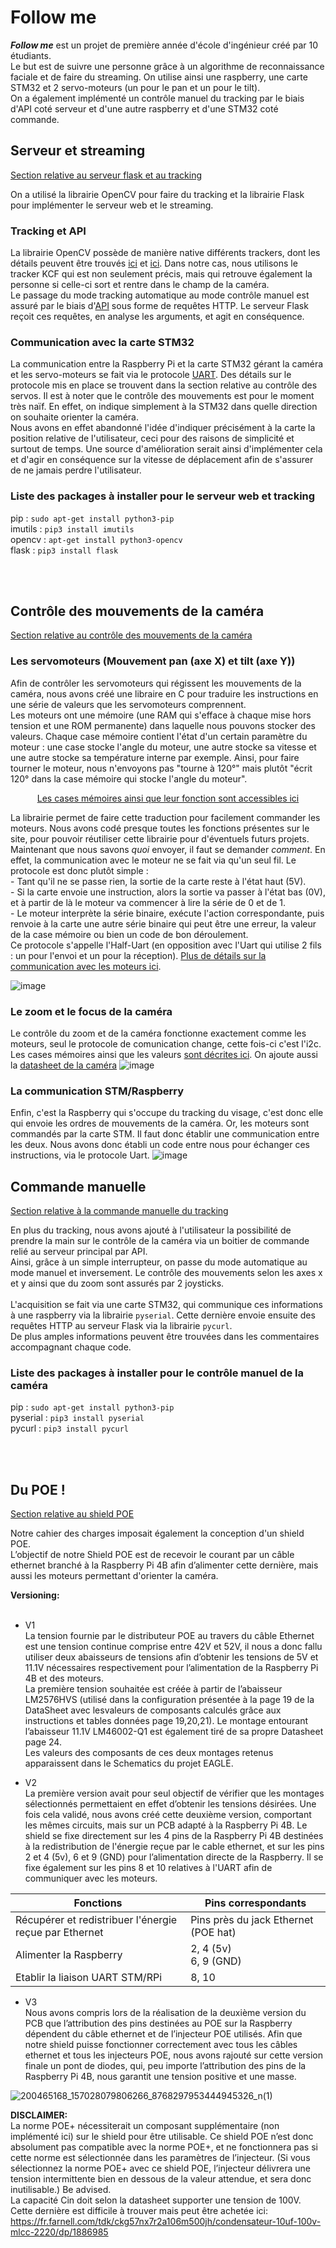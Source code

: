 # Follow me

***Follow me*** est un projet de première année d'école d'ingénieur créé par 10 étudiants.<br>
Le but est de suivre une personne grâce à un algorithme de reconnaissance faciale et de faire du streaming. On utilise ainsi une raspberry, une carte STM32 et 2 servo-moteurs (un pour le pan et un pour le tilt).<br> On a également implémenté un contrôle manuel du tracking par le biais d'API coté serveur et d'une autre raspberry et d'une STM32 coté commande.


## Serveur et streaming

[Section relative au serveur flask et au tracking](WebServer/FlaskServer/)

On a utilisé la librairie OpenCV pour faire du tracking et la librairie Flask pour implémenter le serveur web et le streaming.<br>

### Tracking et API

La librairie OpenCV possède de manière native différents trackers, dont les détails peuvent être trouvés [ici](https://learnopencv.com/object-tracking-using-opencv-cpp-python/) et [ici](https://ehsangazar.com/object-tracking-with-opencv-fd18ccdd7369). Dans notre cas, nous utilisons le tracker KCF qui est non seulement précis, mais qui retrouve également la personne si celle-ci sort et rentre dans le champ de la caméra. <br>
Le passage du mode tracking automatique au mode contrôle manuel est assuré par le biais d'[API](https://flask.palletsprojects.com/en/2.0.x/api/) sous forme de requêtes HTTP. Le serveur Flask reçoit ces requêtes, en analyse les arguments, et agit en conséquence.
<br>
### Communication avec la carte STM32

La communication entre la Raspberry Pi et la carte STM32 gérant la caméra et les servo-moteurs se fait via le protocole [UART](https://www.raspberrypi.org/documentation/configuration/uart.md). Des détails sur le protocole mis en place se trouvent dans la section relative au contrôle des servos.
Il est à noter que le contrôle des mouvements est pour le moment très naïf. En effet, on indique simplement à la STM32 dans quelle direction on souhaite orienter la caméra. 
<br>
Nous avons en effet abandonné l'idée d'indiquer précisément à la carte la position relative de l'utilisateur, ceci pour des raisons de simplicité et surtout de temps.
Une source d'amélioration serait ainsi d'implémenter cela et d'agir en conséquence sur la vitesse de déplacement afin de s'assurer de ne jamais perdre l'utilisateur.
<br>
### Liste des packages à installer pour le serveur web et tracking

pip : ``sudo apt-get install python3-pip`` <br>
imutils : ``pip3 install imutils`` <br>
opencv : ``apt-get install python3-opencv``<br>
flask : ``pip3 install flask``

<br>
<br>

## Contrôle des mouvements de la caméra

[Section relative au contrôle des mouvements de la caméra](/servo/)

### Les servomoteurs (Mouvement pan (axe X) et tilt (axe Y))

Afin de contrôler les servomoteurs qui régissent les mouvements de la caméra, nous avons créé une libraire en C pour traduire les instructions en une série de valeurs que les servomoteurs comprennent.<br>
Les moteurs ont une mémoire (une RAM qui s'efface à chaque mise hors tension et une ROM permanente) dans laquelle nous pouvons stocker des valeurs. Chaque case mémoire contient l'état d'un certain paramètre du moteur : une case stocke l'angle du moteur, une autre stocke sa vitesse et une autre stocke sa température interne par exemple. Ainsi, pour faire tourner le moteur, nous n'envoyons pas "tourne à 120°" mais plutôt "écrit 120° dans la case mémoire qui stocke l'angle du moteur".
<p align="center"><a href="https://emanual.robotis.com/docs/en/dxl/ax/ax-12a/#control-table-of-eeprom-area">Les cases mémoires ainsi que leur fonction sont accessibles ici</a></p>
La librairie permet de faire cette traduction pour facilement commander les moteurs. Nous avons codé presque toutes les fonctions présentes sur le site, pour pouvoir réutiliser cette librairie pour d'éventuels futurs projets.<br>
Maintenant que nous savons <i>quoi</i> envoyer, il faut se demander <i>comment</i>. En effet, la communication avec le moteur ne se fait via qu'un seul fil. Le protocole est donc plutôt simple : <br>
- Tant qu'il ne se passe rien, la sortie de la carte reste à l'état haut (5V).<br>
- Si la carte envoie une instruction, alors la sortie va passer à l'état bas (0V), et à partir de là le moteur va commencer à lire la série de 0 et de 1.<br>
- Le moteur interprète la série binaire, exécute l'action correspondante, puis renvoie à la carte une autre série binaire qui peut être une erreur, la valeur de la case mémoire ou bien un code de bon déroulement.<br>
Ce protocole s'appelle l'Half-Uart (en opposition avec l'Uart qui utilise 2 fils : un pour l'envoi et un pour la réception). <a href="https://emanual.robotis.com/docs/en/dxl/protocol1/">Plus de détails sur la communication avec les moteurs ici</a>.

![image](https://user-images.githubusercontent.com/38764918/121864870-a4e20480-ccfd-11eb-8929-7ded6d787731.png)

### Le zoom et le focus de la caméra

Le contrôle du zoom et de la caméra fonctionne exactement comme les moteurs, seul le protocole de comunication change, cette fois-ci c'est l'i2c. Les cases mémoires ainsi que les valeurs [sont décrites ici](https://www.arducam.com/docs/cameras-for-raspberry-pi/ptz-camera/software/). On ajoute aussi la [datasheet de la caméra](https://www.arducam.com/downloads/modules/RaspberryPi_camera/OV5647DS.pdf)
![image](https://user-images.githubusercontent.com/38764918/121865004-c511c380-ccfd-11eb-89d0-1f9671bb432f.png)

### La communication STM/Raspberry

Enfin, c'est la Raspberry qui s'occupe du tracking du visage, c'est donc elle qui envoie les ordres de mouvements de la caméra. Or, les moteurs sont commandés par la carte STM. Il faut donc établir une communication entre les deux. Nous avons donc établi un code entre nous pour échanger ces instructions, via le protocole Uart.
![image](https://user-images.githubusercontent.com/38764918/121821122-2ce0f380-cc97-11eb-99a7-2016dbee81f1.png)


## Commande manuelle

[Section relative à la commande manuelle du tracking](WebServer/clientSide/)

En plus du tracking, nous avons ajouté à l'utilisateur la possibilité de prendre la main sur le contrôle de la caméra via un boitier de commande relié au serveur principal par API.<br>
Ainsi, grâce à un simple interrupteur, on passe du mode automatique au mode manuel et inversement.
Le contrôle des mouvements selon les axes x et y ainsi que du zoom sont assurés par 2 joysticks. <br> <br>
L'acquisition se fait via une carte STM32, qui communique ces informations à une raspberry via la librairie ``pyserial``. Cette dernière envoie ensuite des requêtes HTTP au serveur Flask via la librairie ``pycurl``.
<br>
De plus amples informations peuvent être trouvées dans les commentaires accompagnant chaque code.

### Liste des packages à installer pour le contrôle manuel de la caméra

pip : ``sudo apt-get install python3-pip`` <br>
pyserial : ``pip3 install pyserial`` <br>
pycurl : ``pip3 install pycurl``

<br>
<br>

## Du POE !
[Section relative au shield POE](/POE/)

Notre cahier des charges imposait également la conception d'un shield POE. <br>
L’objectif de notre Shield POE est de recevoir le courant par un câble ethernet branché à la Raspberry Pi 4B afin d’alimenter cette dernière, mais aussi les moteurs permettant d'orienter la caméra. <br>

**Versioning:** <br>
<br>
* V1 <br>
 La tension fournie par le distributeur POE au travers du câble Ethernet est une tension continue comprise entre 42V et 52V, il nous a donc fallu utiliser deux abaisseurs de tensions afin d’obtenir les tensions de 5V et 11.1V nécessaires respectivement pour l’alimentation de la Raspberry Pi 4B et des moteurs. <br>
La première tension souhaitée est créée à partir de l’abaisseur LM2576HVS (utilisé dans la configuration présentée à la page 19 de la DataSheet avec lesvaleurs de composants calculés grâce aux instructions et tables données page 19,20,21). Le montage entourant l’abaisseur 11.1V  LM46002-Q1 est également tiré de sa propre Datasheet page 24. <br>
Les valeurs des composants de ces deux montages retenus apparaissent dans le Schematics du projet EAGLE.

* V2 <br>
 La première version avait pour seul objectif de vérifier que les montages sélectionnés permettaient en effet d’obtenir les tensions désirées. Une fois cela validé, nous avons créé cette deuxième version, comportant les mêmes circuits, mais sur un PCB adapté à la Raspberry Pi 4B. Le shield se fixe directement sur les 4 pins de la Raspberry Pi 4B destinées à la redistribution de l'énergie reçue par le cable ethernet, et sur les pins 2 et 4 (5v), 6 et 9 (GND) pour l’alimentation directe de la Raspberry. Il se fixe également sur les pins 8 et 10 relatives à l'UART afin de communiquer avec les moteurs.
 
 Fonctions | Pins correspondants
------------ | -------------
Récupérer et redistribuer l'énergie reçue par Ethernet | Pins près du jack Ethernet (POE hat)
Alimenter la Raspberry | 2, 4 (5v) <br> 6, 9 (GND)
Etablir la liaison UART STM/RPi | 8, 10

* V3 <br>
 Nous avons compris lors de la réalisation de la deuxième version du PCB que l’attribution des pins destinées au POE sur la Raspberry dépendent du câble ethernet et de l’injecteur POE utilisés. Afin que notre shield puisse fonctionner correctement avec tous les câbles ethernet et tous les injecteurs POE, nous avons rajouté sur cette version finale un pont de diodes, qui, peu importe l’attribution des pins de la Raspberry Pi 4B, nous garantit une tension positive et une masse.
 
![200465168_157028079806266_8768297953444945326_n(1)](https://user-images.githubusercontent.com/38764918/121863878-96471d80-ccfc-11eb-817b-e354a1085579.png)

**DISCLAIMER:** <br>
La norme POE+ nécessiterait un composant supplémentaire (non implémenté ici) sur le shield pour être utilisable. Ce shield POE n’est donc absolument pas compatible avec la norme POE+, et ne fonctionnera pas si cette norme est sélectionnée dans les paramètres de l’injecteur. (Si vous sélectionnez la norme POE+ avec ce shield POE, l’injecteur délivrera une tension intermittente bien en dessous de la valeur attendue, et sera donc inutilisable.)  Be advised. <br>
La capacité Cin doit selon la datasheet supporter une tension de 100V. Cette dernière est difficile à trouver mais peut être achetée ici: https://fr.farnell.com/tdk/ckg57nx7r2a106m500jh/condensateur-10uf-100v-mlcc-2220/dp/1886985

